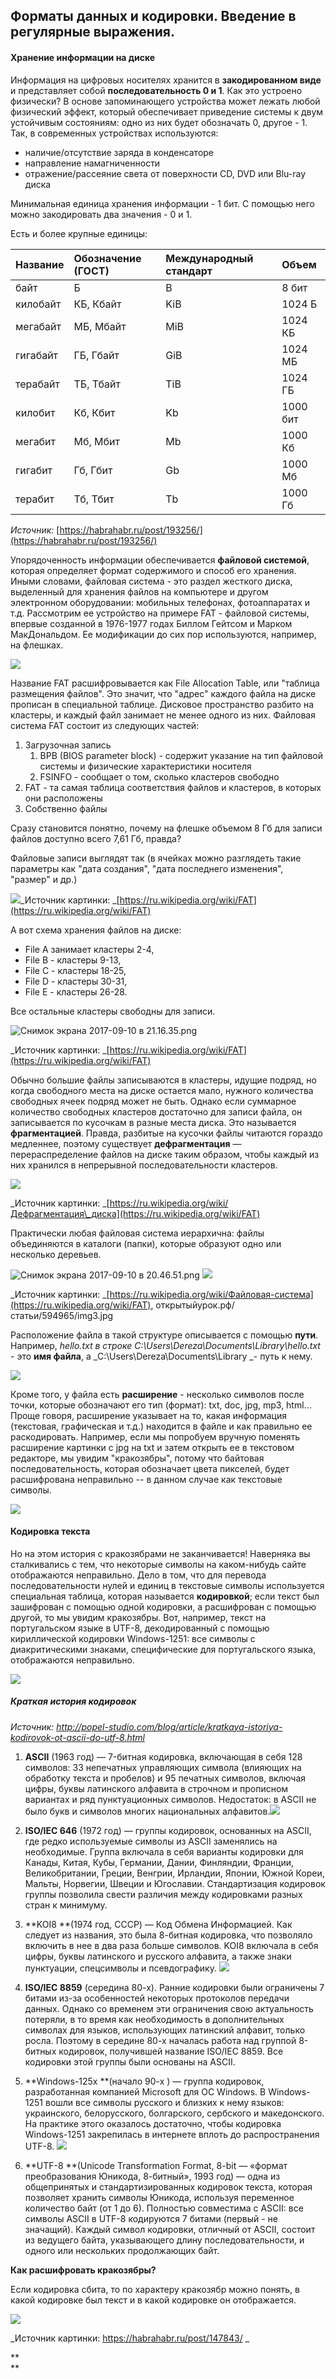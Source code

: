 ## Форматы данных и кодировки. Введение в регулярные выражения.

#### Хранение информации на диске

Информация на цифровых носителях хранится в **закодированном виде** и представляет собой **последовательность 0 и 1**. Как это устроено физически? В основе запоминающего устройства может лежать любой физический эффект, который обеспечивает приведение системы к двум устойчивым состояниям: одно из них будет обозначать 0, другое - 1. Так, в современных устройствах используются:

* наличие/отсутствие заряда в конденсаторе
* направление намагниченности
* отражение/рассеяние света от поверхности CD, DVD или Blu-ray диска

Минимальная единица хранения информации - 1 бит. С помощью него можно закодировать два значения - 0 и 1.

Есть и более крупные единицы:

| Название | Обозначение \(ГОСТ\) | Международный стандарт | Объем |
| :--- | :--- | :--- | :--- |
| байт | Б | B | 8 бит |
| килобайт | КБ, Кбайт | KiB | 1024 Б |
| мегабайт | МБ, Мбайт | MiB | 1024 КБ |
| гигабайт | ГБ, Гбайт | GiB | 1024 МБ |
| терабайт | ТБ, Тбайт | TiB | 1024 ГБ |
| килобит | Кб, Кбит | Kb | 1000 бит |
| мегабит | Мб, Мбит | Mb | 1000 Кб |
| гигабит | Гб, Гбит | Gb | 1000 Мб |
| терабит | Тб, Тбит | Tb | 1000 Гб |

_Источник:_ [https://habrahabr.ru/post/193256/](https://habrahabr.ru/post/193256/)

Упорядоченность информации обеспечивается **файловой системой**, которая определяет формат содержимого и способ его хранения. Иными словами, файловая система - это раздел жесткого диска, выделенный для хранения файлов на компьютере и другом электронном оборудовании: мобильных телефонах, фотоаппаратах и т.д. Рассмотрим ее устройство на примере FAT - файловой системы, впервые созданной в  1976-1977 годах Биллом Гейтсом и Марком МакДональдом. Ее модификации до сих пор используются, например, на флешках.

![](/assets/Screenshot_1111.png)

Название FAT расшифровывается как File Allocation Table, или "таблица размещения файлов". Это значит, что "адрес" каждого файла на диске прописан в специальной таблице. Дисковое пространство разбито на кластеры, и каждый файл занимает не менее одного из них. Файловая система FAT состоит из следующих частей:

1. Загрузочная запись
   1. BPB \(BIOS parameter block\) - содержит указание на тип файловой системы и физические характеристики носителя
   2. FSINFO - сообщает о том, сколько кластеров свободно
2. FAT - та самая таблица соответствия файлов и кластеров, в которых они расположены
3. Собственно файлы

Сразу становится понятно, почему на флешке объемом 8 Гб для записи файлов доступно всего 7,61 Гб, правда?

Файловые записи выглядят так \(в ячейках можно разглядеть такие параметры как "дата создания", "дата последнего изменения", "размер" и др.\)

![](https://lh4.googleusercontent.com/7nlqHBXXNKiPB5B90tK4pMW2DYFgXuyfSnx6KhnqtTlQz4w4eDNSPpKwk1j92CT4Ch0NoRRxMGu_Lx2XvslcF5flFsIlMxDAGhcUEtjeSkfC_qSPzUzsWLFfKflf5KohzGqRPcBHHo0)_Источник картинки: _[https://ru.wikipedia.org/wiki/FAT](https://ru.wikipedia.org/wiki/FAT)

А вот схема хранения файлов на диске:

* File A занимает кластеры 2-4, 
* File B - кластеры 9-13, 
* File C - кластеры 18-25, 
* File D - кластеры 30-31, 
* File E - кластеры 26-28. 

Все остальные кластеры свободны для записи.

![](https://lh5.googleusercontent.com/dHL0FTP1jHJQ2PcekckbXClEHo8eN0vViL14oRX9Sm_hqF8OkcbO1FdnDeNrERvkQQYB-9_wzoMwSiTswj19QwPlbZV171LaVMPwfVW21C1Pdt6ZH6icPvq7bPxpbVpWPuiyQYCmF-0 "Снимок экрана 2017-09-10 в 21.16.35.png")

_Источник картинки: _[https://ru.wikipedia.org/wiki/FAT](https://ru.wikipedia.org/wiki/FAT)

Обычно большие файлы записываются в кластеры, идущие подряд, но когда свободного места на диске остается мало, нужного количества свободных ячеек подряд может не быть. Однако если суммарное количество свободных кластеров достаточно для записи файла, он записывается по кусочкам в разные места диска. Это называется **фрагментацией**. Правда, разбитые на кусочки файлы читаются гораздо медленнее, поэтому существует **дефрагментация** — перераспределение файлов на диске таким образом, чтобы каждый из них хранился в непрерывной последовательности кластеров.

![](https://lh4.googleusercontent.com/GKbw20M3NY1M9d4HH1AVZPXEQx--YA9ZWwpBZPpVCvu0a0iH2N9g67HZ_vpqX9iU22euyHOpDyE3RxFnRRLij4mtOWe039MDJXu4DFhaziMn3KL7j_iwZntHH4rT0F5ZmWHv-YTI5lI)

_Источник картинки: _[https://ru.wikipedia.org/wiki/Дефрагментация\_диска](https://ru.wikipedia.org/wiki/FAT)

Практически любая файловая система иерархична: файлы объединяются в каталоги \(папки\), которые образуют одно или несколько деревьев.

![](https://lh5.googleusercontent.com/NnkRlGoJGSkl_kv89n1TPzbu2XzZ9HIEWq6rT0whVwzK1-liUamwCVCa699Q4ga-7flR819zjpemWxnl4kyo_JO9GiAuSGAGIO7BAu0k5vDLxKqyQuJxNN2hgIhDd8OSMMgP3Paa2-s "Снимок экрана 2017-09-10 в 20.46.51.png")  ![](https://lh3.googleusercontent.com/rmuQRPE1YDl3k0kVMVkkFi1NVgG1UAjqwkhGuCDLZSu6zXmT_eT1V394eNxxay-32FLv5W5D9hNxUbUjYhxrSbBohkmTATgV-D7GRLwk3f1mRkbRZUIHVd8BUJyKLSqgllgkiJlVZJ0)

_Источник картинки: _[https://ru.wikipedia.org/wiki/Файловая-система](https://ru.wikipedia.org/wiki/FAT), открытыйурок.рф/статьи/594965/img3.jpg

Расположение файла в такой структуре описывается с помощью **пути**. Например, _hello.txt _в строке_ C:\Users\Dereza\Documents\Library\hello.txt_ - это **имя файла**, а _C:\Users\Dereza\Documents\Library _- путь к нему.

![](/assets/111.png)

Кроме того, у файла есть **расширение** - несколько символов после точки, которые обозначают его тип \(формат\): txt, doc, jpg, mp3, html... Проще говоря, расширение указывает на то, какая информация \(текстовая, графическая и т.д.\) находится в файле и как правильно ее раскодировать. Например, если мы попробуем вручную поменять расширение картинки с jpg на txt и затем открыть ее в текстовом редакторе, мы увидим "кракозябры", потому что байтовая последовательность, которая обозначает цвета пикселей, будет расшифрована неправильно -- в данном случае как текстовые символы.

![](/assets/222.png)

#### Кодировка текста

Но на этом история с кракозябрами не заканчивается! Наверняка вы сталкивались с тем, что некоторые символы на каком-нибудь сайте отображаются неправильно. Дело в том, что для перевода последовательности нулей и единиц в текстовые символы используется специальная таблица, которая называется **кодировкой**; если текст был зашифрован с помощью одной кодировки, а расшифрован с помощью другой, то мы увидим кракозябры. Вот, например, текст на португальском языке в UTF-8, декодированный с помощью кириллической кодировки Windows-1251: все символы с диакритическими знаками, специфические для португальского языка, отображаются неправильно. 

![](/assets/Screenshot_111111.png)

##### Краткая история кодировок

_Источник:_ _http://popel-studio.com/blog/article/kratkaya-istoriya-kodirovok-ot-ascii-do-utf-8.html_

1. **ASCII** \(1963 год\) — 7-битная кодировка, включающая в себя 128 символов: 33 непечатных управляющих символа \(влияющих на обработку текста и пробелов\) и 95 печатных символов, включая цифры, буквы латинского алфавита в строчном и прописном вариантах и ряд пунктуационных символов. Недостаток: в ASCII не было букв и символов многих национальных алфавитов.![](https://lh4.googleusercontent.com/A1dgvhVmNVXPIkBQU5kaqQjJVHi9-IsAydL76PjE8ktbi7heB12g86Ks5ExJjfOAbBM1k4hcxGBKGEZ_zZg6v22CW4KoaCmPSIBD4JF7gmUwunoXGon_40qaJCD7jS3fLcOX-fDV0iA) 
2. **ISO/IEC 646** \(1972 год\) — группы кодировок, основанных на ASCII, где редко используемые символы из ASCII заменялись на необходимые. Группа включала в себя варианты кодировки для Канады, Китая, Кубы, Германии, Дании, Финляндии, Франции, Великобритании, Греции, Венгрии, Ирландии, Японии, Южной Кореи, Мальты, Норвегии, Швеции и Югославии. Стандартизация кодировок группы позволила свести различия между кодировками разных стран к минимуму.

3. **KOI8 **\(1974 год, СССР\) — Код Обмена Информацией. Как следует из названия, это была 8-битная кодировка, что позволяло включить в нее в два раза больше символов. KOI8 включала в себя цифры, буквы латинского и русского алфавита, а также знаки пунктуации, спецсимволы и псевдографику.  ![](https://lh4.googleusercontent.com/tnfZXklo9ZvHgfLWIz3iPqck2Uj9GeuiyJT88zEHZL7EguA_3IIxR2nIBCfHzQYNvg5iRwVdk3skJBs1YJE7eD_sN3-GZVSBVyxDQCxpY6Gw7vyz0U7mN2N0k36djk3qjmb8qg1qFCA)

4. **ISO/IEC 8859** \(середина 80-х\). Ранние кодировки были ограничены 7 битами из-за особенностей некоторых протоколов передачи данных. Однако со временем эти ограничения свою актуальность потеряли, в то время как необходимость в дополнительных символах для языков, использующих латинский алфавит, только росла. Поэтому в середине 80-х началась работа над группой 8-битных кодировок, получившей название ISO/IEC 8859. Все кодировки этой группы были основаны на ASCII.

5. **Windows-125x **\(начало 90-х \) — группа кодировок, разработанная компанией Microsoft для ОС Windows. В Windows-1251 вошли все символы русского и близких к нему языков: украинского, белорусского, болгарского, сербского и македонского. На практике этого оказалось достаточно, чтобы кодировка Windows-1251 закрепилась в интернете вплоть до распространения UTF-8. ![](https://lh5.googleusercontent.com/8agIRgk070FwzPclpg3j5UYlVrCv4QGnKFpT7sH5Uo79YqT00BqkQZnInHWiPvG3Hu_mARUDDOmeS7esigcScTbNvc_FfL_4PuAbNCiR-T8Y8uWMHWi8LreGC3nQP1s_T_K0g2tleQA)

6. **UTF-8 **\(Unicode Transformation Format, 8-bit — «формат преобразования Юникода, 8-битный», 1993 год\) — одна из общепринятых и стандартизированных кодировок текста, которая позволяет хранить символы Юникода, используя переменное количество байт \(от 1 до 6\). Полностью совместима с ASCII: все символы ASCII в UTF-8 кодируются 7 битами \(первый - не значащий\). Каждый символ кодировки, отличный от ASCII, состоит из ведущего байта, указывающего длину последовательности, и одного или нескольких продолжающих байт.

**Как расшифровать кракозябры?**

Если кодировка сбита, то по характеру кракозябр можно понять, в какой кодировке был текст и в какой кодировке он отображается.

![](/assets/import.png)

_Источник картинки: https://habrahabr.ru/post/147843/ _



**  
**



